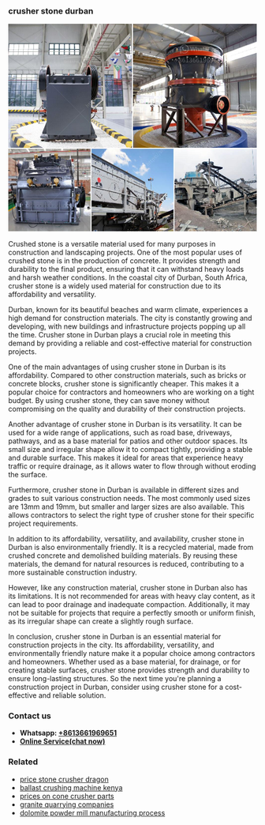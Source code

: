 <h3>crusher stone durban</h3><img src='1704791480.jpg' alt=''><p>Crushed stone is a versatile material used for many purposes in construction and landscaping projects. One of the most popular uses of crushed stone is in the production of concrete. It provides strength and durability to the final product, ensuring that it can withstand heavy loads and harsh weather conditions. In the coastal city of Durban, South Africa, crusher stone is a widely used material for construction due to its affordability and versatility.</p><p>Durban, known for its beautiful beaches and warm climate, experiences a high demand for construction materials. The city is constantly growing and developing, with new buildings and infrastructure projects popping up all the time. Crusher stone in Durban plays a crucial role in meeting this demand by providing a reliable and cost-effective material for construction projects.</p><p>One of the main advantages of using crusher stone in Durban is its affordability. Compared to other construction materials, such as bricks or concrete blocks, crusher stone is significantly cheaper. This makes it a popular choice for contractors and homeowners who are working on a tight budget. By using crusher stone, they can save money without compromising on the quality and durability of their construction projects.</p><p>Another advantage of crusher stone in Durban is its versatility. It can be used for a wide range of applications, such as road base, driveways, pathways, and as a base material for patios and other outdoor spaces. Its small size and irregular shape allow it to compact tightly, providing a stable and durable surface. This makes it ideal for areas that experience heavy traffic or require drainage, as it allows water to flow through without eroding the surface.</p><p>Furthermore, crusher stone in Durban is available in different sizes and grades to suit various construction needs. The most commonly used sizes are 13mm and 19mm, but smaller and larger sizes are also available. This allows contractors to select the right type of crusher stone for their specific project requirements.</p><p>In addition to its affordability, versatility, and availability, crusher stone in Durban is also environmentally friendly. It is a recycled material, made from crushed concrete and demolished building materials. By reusing these materials, the demand for natural resources is reduced, contributing to a more sustainable construction industry.</p><p>However, like any construction material, crusher stone in Durban also has its limitations. It is not recommended for areas with heavy clay content, as it can lead to poor drainage and inadequate compaction. Additionally, it may not be suitable for projects that require a perfectly smooth or uniform finish, as its irregular shape can create a slightly rough surface.</p><p>In conclusion, crusher stone in Durban is an essential material for construction projects in the city. Its affordability, versatility, and environmentally friendly nature make it a popular choice among contractors and homeowners. Whether used as a base material, for drainage, or for creating stable surfaces, crusher stone provides strength and durability to ensure long-lasting structures. So the next time you're planning a construction project in Durban, consider using crusher stone for a cost-effective and reliable solution.</p><h3>Contact us</h3><ul><li><strong>Whatsapp:&nbsp;<a href="https://wa.me/8613661969651">+8613661969651</a></strong></li><li><a href="https://swt.shibang-china.com/?git&amp;zhl&amp;crusher stone durban"><strong>Online Service(chat now)</strong></a></li></ul><h3>Related</h3><ul><li><a href='price stone crusher dragon.md'>price stone crusher dragon</a></li><li><a href='ballast crushing machine kenya.md'>ballast crushing machine kenya</a></li><li><a href='prices on cone crusher parts.md'>prices on cone crusher parts</a></li><li><a href='granite quarrying companies.md'>granite quarrying companies</a></li><li><a href='dolomite powder mill manufacturing process.md'>dolomite powder mill manufacturing process</a></li></ul>